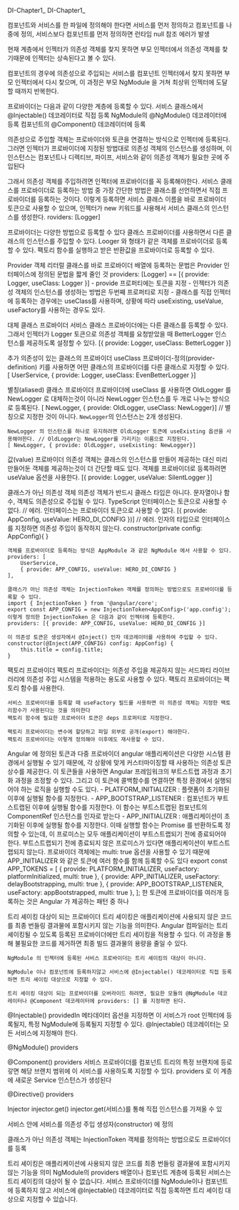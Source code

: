 

DI-Chapter1_
DI-Chapter1_




































컴포넌트와 서비스를 한 파일에 정의해야 한다면 서비스를 먼저 정의하고 컴포넌트를 나중에 정의,
서비스보다 컴포넌트를 먼저 정의하면 런타임 null 참조 에러가 발생

현재 계층에서 인젝터가 의존성 객체를 찾지 못하면 부모 인젝터에서 의존성 객체를 찾기때문에 인젝터는 상속된다고 볼 수 있다.

컴포넌트의 경우에 의존성으로 주입되는 서비스를 컴포넌트 인젝터에서 찾지 못하면 부모 인젝터에서 다시 찾으며, 이 과정은 부모 NgModule 을 거쳐 최상위 인젝터에 도달할 때까지 반복한다.


프로바이더는 다음과 같이 다양한 계층에 등록할 수 있다.
    서비스 클래스에서 @Injectable() 데코레이터로 직접 등록
    NgModule의 @NgModule() 데코레이터에 등록
    컴포넌트의 @Component() 데코레이터에 등록





의존성으로 주입할 객체는 프로바이더와 토큰을 연결하는 방식으로 인젝터에 등록된다.
그러면 인젝터가 프로바이더에 지정된 방법대로 의존성 객체의 인스턴스를 생성하며,
이 인스턴스는 컴포넌트나 디렉티브, 파이프, 서비스와 같이 의존성 객체가 필요한 곳에 주입된다

그래서 의존성 객체를 주입하려면 인젝터에 프로바이더를 꼭 등록해야한다.
서비스 클래스를 프로바이더로 등록하는 방법 중 가장 간단한 방법은 클래스를 선언하면서 직접 프로바이더를 등록하는 것이다.
이렇게 등록하면 서비스 클래스 이름을 바로 프로바이더 토큰으로 사용할 수 있으며, 인젝터가 new 키워드를 사용해서 서비스 클래스의 인스턴스를 생성한다.
roviders: [Logger]

프로바이더는 다양한 방법으로 등록할 수 있다
    클래스 프로바이더를 사용하면서 다른 클래스의 인스턴스를 주입할 수 있다.
    Looger 와 형태가 같은 객체를 프로바이더로 등록할 수 있다.
    팩토리 함수를 실행하고 받은 반환값을 프로바이더로 등록할 수 있다.



Provider 객체 리터럴
    클래스를 바로 프로바이더 배열에 등록하는 문법은 Provider 인터페이스에 정의된 문법을 짧게 줄인 것
    providers: [Logger] == [{ provide: Logger, useClass: Logger }]
        - provide 프로퍼티에는 토큰을 지정
        - 인젝터가 의존성 객체의 인스턴스를 생성하는 방법은 두번째 프로퍼티로 지정
        - 클래스를 직접 인젝터에 등록하는 경우에는 useClass를 사용하며, 상황에 따라 useExisting, useValue, useFactory를 사용하는 경우도 있다.

대체 클래스 프로바이더
    서비스 클래스 프로바이더에는  다른 클래스를 등록할 수 있다. 그래서 인젝터가 Logger 토큰으로 의존성 객체를 요청받았을 때
    BetterLogger 인스턴스를 제공하도록 설정할 수 있다.
    [{ provide: Logger, useClass: BetterLogger }]

추가 의존성이 있는 클래스의 프로바이더
    useClass 프로바이더-정의(provider-definition) 키를 사용하면 어떤 클래스의 프로바이더를 다른 클래스로 지정할 수 있다.
    [ UserService, { provide: Logger, useClass: EvenBetterLogger }]

별칭(aliased) 클래스 프로바이더
    프로바이더에 useClass 를 사용하면 OldLogger 를 NewLogger 로 대체하는것이 아니라
    NewLogger 인스턴스를 두 개로 나누는 방식으로 등록된다.
    [ NewLogger, { provide: OldLogger, useClass: NewLogger}] // 별칭으로 지정한 것이 아니다. `NewLogger`의 인스턴스는 2개 생성된다.

    NewLogger 의 인스턴스를 하나로 유지하려면 OldLogger 토큰에 useExisting 옵션을 사용해야한다. // OldLogger는 NewLogger를 가리키는 이름으로 지정된다.
    [ NewLogger, { provide: OldLogger, useExisting: NewLogger}]

값(value) 프로바이더
    의존성 객체는 클래스의 인스턴스를 만들어 제공하는 대신 미리 만들어둔 객체를 제공하는것이 더 간단할 때도 있다.
    객체를 프로바이더로 등록하려면 useValue 옵션을 사용한다.
    [{ provide: Logger, useValue: SilentLogger }]

클래스가 아닌 의존성 객체
    의존성 객체가 반드시 클래스 타입은 아니다. 문자열이나 함수, 객체도 의존성으로 주입될 수 있다.
    TypeScript 인터페이스는 토큰으로 사용할 수 없다.
    // 에러. 인터페이스는 프로바이더 토큰으로 사용할 수 없다.
    [{ provide: AppConfig, useValue: HERO_DI_CONFIG })]
    // 에러. 인자의 타입으로 인터페이스를 지정하면 의존성 주입이 동작하지 않는다.
    constructor(private config: AppConfig){ }

    객체를 프로바이더로 등록하는 방식은 AppModule 과 같은 NgModule 에서 사용할 수 있다.
    providers: [
        UserService,
        { provide: APP_CONFIG, useValue: HERO_DI_CONFIG }
    ],

    클래스가 아닌 의존성 객체는 InjectionToken 객체를 정의하는 방법으로도 프로바이더를 등록할 수 있다.
    import { InjectionToken } from '@angular/core';
    export const APP_CONFIG = new InjectionToken<AppConfig>('app.config');
    이렇게 정의한 InjectionToken 은 다음과 같이 인젝터에 등록한다.
    providers: [{ provide: APP_CONFIG, useValue: HERO_DI_CONFIG }]

    이 의존성 토큰은 생성자에서 @Inject() 인자 데코레이터를 사용하여 주입할 수 있다.
    constructor(@Inject(APP_CONFIG) config: AppConfig) {
        this.title = config.title;
    }

팩토리 프로바이더
    팩토리 프로바이더는 의존성 주입을 제공하지 않는 서드파티 라이브러리에 의존성 주입 시스템을 적용하는 용도로 사용할 수 있다.
    팩토리 프로바이더는 팩토리 함수를 사용한다.

    서비스 프로바이더를 등록할 때 useFactory 필드를 사용하면 이 의존성 객체는 지정한 팩토리함수가 사용된다는 것을 의미한다
    팩토리 함수에 필요한 프로바이더 토큰은 deps 프로퍼티로 지정한다.

    팩토리 프로바이더는 변수에 할당하고 파일 외부로 공개(export) 해야한다.
    팩토리 프로바이더는 이렇게 정의해야 이후에도 재사용할 수 있다.

Angular 에 정의된 토큰과 다중 프로바이더
    angular 애플리케이션은 다양한 시스템 환경에서 실행될 수 있기 때문에, 각 상황에 맞게 커스터마이징할 때 사용하는 의존성 토큰 상수를 제공한다.
    이 토큰들을 사용하면 Angular 프레임워크의 부트스트랩 과정과 초기화 과정을 조정할 수 있다.
    그리고 이 토큰에 콜백함수를 연결하면 특정 환경에서 실행되어야 하는 로직을 실행할 수도 있다.
        - PLATFORM_INITIALIZER : 플랫폼이 초기화된 이후에 실행될 함수를 지정한다.
        - APP_BOOTSTRAP_LISTENER : 컴포넌트가 부트스트랩된 이후에 실행될 함수를 지정한다. 이 함수는 부트스트랩된 컴포넌트의 ComponentRef 인스턴스를 인자로 받는다
        - APP_INITIALIZER : 애플리케이션이 초기화된 이후에 실행될 함수를 지정한다. 이때 실행할 함수는 Promise 를 반환하도록 정의할 수 있는데, 이 프로미스는 모두 애플리케이션이 부트스트랩되기 전에 종료되어야 한다.
          부트스트랩되기 전에 종료되지 않은 프로미스가 있다면 애플리케이션이 부트스트랩되지 않는다.
    프로바이더 객체에는 multi: true 옵션을 사용할 수 있기 때문에 APP_INITIALIZER 와 같은 토큰에 여러 함수를 함께 등록할 수도 있다
    export const APP_TOKENS = [
        { provide: PLATFORM_INITIALIZER, useFactory: platformInitialized, multi: true },
        { provide: APP_INITIALIZER, useFactory: delayBootstrapping, multi: true },
        { provide: APP_BOOTSTRAP_LISTENER, useFactory: appBootstrapped, multi: true },
    ];
    한 토큰에 프로바이더를 여러개 등록하는 것은 Angular 가 제공하는 패턴 중 하나

트리 셰이킹 대상이 되는 프로바이더
    트리 셰이킹은 애플리케이션에 사용되지 않은 코드를 최종 번들링 결과물에 포함시키지 않는 기능을 의미한다.
    Angular 컴파일러는 트리 셰이킹될 수 있도록 등록된 프로바이더에만 트리 세이킹을 적용할 수 있다.
    이 과정을 통해 불필요한 코드를 제거하면 최종 빌드 결과물의 용량을 줄일 수 있다.

    NgModule 의 인젝터에 등록된 서비스 프로바이더는 트리 셰이킹의 대상이 아니다.

    NgModule 이나 컴포넌트에 등록하지않고 서비스에 @Injectable() 데코레이터로 직접 등록하면 트리 셰이킹 대상으로 지정할 수 있다.
    
    트리 셰이킹 대상이 되는 프로바이더를 오버라이드 하려면, 필요한 모듈의 @NgModule 데코레이터나 @Component 데코레이터에 providers: [] 를 지정하면 된다.





@Injectable()
    providedIn 메타데이터 옵션을 지정하면 이 서비스가 root 인젝터에 등록될지, 특정 NgModule에 등록될지 지정할 수 있다.
    @Injectable() 데코레이터는 모든 서비스에 지정해야 한다.


@NgModule()
    providers 

@Component()
    providers 
    서비스 프로바이더를 컴포넌트 트리의 특정 브랜치에 등로갛면 해당 브랜치 범위에 이 서비스를 사용하도록 지정할 수 있다.
    providers 로 이 계층에 새로운 Service 인스턴스가 생성된다


@Directive()
    providers 


Injector
    injector.get()
    injector.get(서비스)를 통해 직접 인스턴스를 가져올 수 있

서비스 안에 서비스를 의존성 주입
    생성자(constructor) 에 정의


클래스가 아닌 의존성 객체는 InjectionToken 객체를 정의하는 방법으로도 프로바이더를 등록



트리 셰이킹은 애플리케이션에 사용되지 않은 코드를 최종 번들링 결과물에 포함시키지 않는 기능을 의미
NgModule의 providers 배열이나 컴포넌트 계층에 등록된 서비스는 트리 셰이킹의 대상이 될 수 없습니다.
서비스 프로바이더를 NgModule이나 컴포넌트에 등록하지 않고 서비스에 @Injectable() 데코레이터로 직접 등록하면 트리 셰이킹 대상으로 지정할 수 있습니다.









